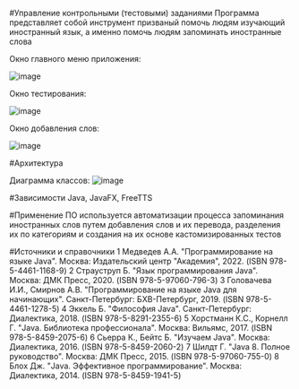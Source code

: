 #Управление контрольными (тестовыми) заданиями
Программа представляет собой инструмент призваный помочь людям изучающий иностранный язык, а именно помочь людям запоминать иностранные слова

Окно главного меню приложения:

![image](https://github.com/cloudslover1/WordTest/assets/74301524/2770db62-81d3-4719-bed8-87232c44c781)

Окно тестирования:

![image](https://github.com/cloudslover1/WordTest/assets/74301524/24c80e0f-e1b7-4589-b80b-61fde8697223)

Окно добавления слов:

![image](https://github.com/cloudslover1/WordTest/assets/74301524/9eb97a3e-e9b2-46f5-b982-f458c5e58fb1)


#Архитектура

Диаграмма классов:
![image](https://github.com/cloudslover1/WordTest/assets/74301524/3d50b6c2-467e-4a95-9e56-4d2a581d0c86)

#Зависимости
Java, JavaFX, FreeTTS

#Применение
ПО используется автоматизации процесса запоминания иностранных слов путем добавления слов и их перевода, разделения их по категориям и создания на их основе кастомизированных тестов

#Источники и справочники
1	Медведев А.А. "Программирование на языке Java". Москва: Издательский центр "Академия", 2022. (ISBN 978-5-4461-1168-9)
2	Страуструп Б. "Язык программирования Java". Москва: ДМК Пресс, 2020. (ISBN 978-5-97060-796-3)
3	Головачева И.И., Смирнов А.В. "Программирование на языке Java для начинающих". Санкт-Петербург: БХВ-Петербург, 2019. (ISBN 978-5-4461-1278-5)
4	Эккель Б. "Философия Java". Санкт-Петербург: Диалектика, 2018. (ISBN 978-5-8291-2355-6)
5	Хорстманн К.С., Корнелл Г. "Java. Библиотека профессионала". Москва: Вильямс, 2017. (ISBN 978-5-8459-2075-6)
6	Сьерра К., Бейтс Б. "Изучаем Java". Москва: Диалектика, 2016. (ISBN 978-5-8459-2060-2)
7	Шилдт Г. "Java 8. Полное руководство". Москва: ДМК Пресс, 2015. (ISBN 978-5-97060-755-0)
8	Блох Дж. "Java. Эффективное программирование". Москва: Диалектика, 2014. (ISBN 978-5-8459-1941-5)
